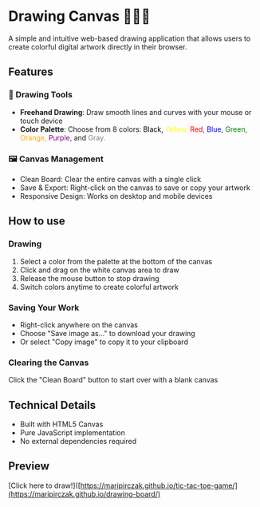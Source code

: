 # Drawing Canvas 👩🏻‍🎨
A simple and intuitive web-based drawing application that allows users to create colorful digital artwork directly in their browser.

## Features
  ### 🎨 Drawing Tools
  - **Freehand Drawing**: Draw smooth lines and curves with your mouse or touch device
  - **Color Palette**: Choose from 8 colors:
  <span style="color:black;">Black, </span>
  <span style="color:yellow;">Yellow, </span>
  <span style="color:red;">Red, </span>
  <span style="color:blue;">Blue, </span>
  <span style="color:green;">Green, </span>
  <span style="color:orange;">Orange, </span>
  <span style="color:purple;">Purple, </span>
  and
  <span style="color:gray;">Gray.</span>
  
  ### 🖼️ Canvas Management
  - Clean Board: Clear the entire canvas with a single click
  - Save & Export: Right-click on the canvas to save or copy your artwork
  - Responsive Design: Works on desktop and mobile devices

## How to use
  ### Drawing
  1. Select a color from the palette at the bottom of the canvas
  2. Click and drag on the white canvas area to draw
  3. Release the mouse button to stop drawing
  4. Switch colors anytime to create colorful artwork
  
  ### Saving Your Work
  - Right-click anywhere on the canvas
  - Choose "Save image as..." to download your drawing
  - Or select "Copy image" to copy it to your clipboard
  
  ### Clearing the Canvas
  Click the "Clean Board" button to start over with a blank canvas

## Technical Details
- Built with HTML5 Canvas
- Pure JavaScript implementation
- No external dependencies required

## Preview
[Click here to draw!]([https://maripirczak.github.io/tic-tac-toe-game/](https://maripirczak.github.io/drawing-board/)

